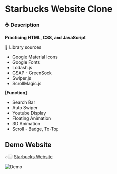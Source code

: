 # Starbucks Website Clone

### ☕️ Description 

**Practicing HTML, CSS, and JavaScript**

📃 Library sources

* Google Material Icons
* Google Fonts
* Lodash.js
* GSAP - GreenSock
* Swiper.js
* ScrollMagic.js

**[Function]**

* Search Bar
* Auto Swiper
* Youtube Display
* Floating Animation
* 3D Animation
* Scroll - Badge, To-Top

## Demo Website

👉🏼 [Starbucks Website](https://angry-hoover-7d1166.netlify.app/)

![Demo](./md-images/Demo.png)

